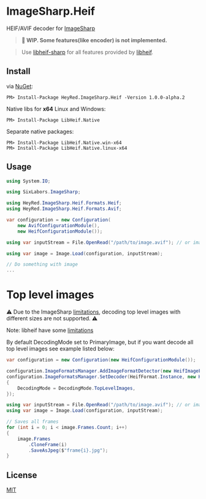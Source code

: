 # ImageSharp.Heif

HEIF/AVIF decoder for [ImageSharp](https://github.com/SixLabors/ImageSharp)

> **🚧 WIP. Some features(like encoder) is not implemented.**

> Use [libheif-sharp](https://github.com/0xC0000054/libheif-sharp) for all features provided by [libheif](https://github.com/strukturag/libheif).

## Install
via [NuGet](https://www.nuget.org/packages/HeyRed.ImageSharp.Heif):
```
PM> Install-Package HeyRed.ImageSharp.Heif -Version 1.0.0-alpha.2
```
Native libs for **x64** Linux and Windows:
```
PM> Install-Package LibHeif.Native
```
Separate native packages:

```
PM> Install-Package LibHeif.Native.win-x64
PM> Install-Package LibHeif.Native.linux-x64
```

## Usage

```C#
using System.IO;

using SixLabors.ImageSharp;

using HeyRed.ImageSharp.Heif.Formats.Heif;
using HeyRed.ImageSharp.Heif.Formats.Avif;

var configuration = new Configuration(
    new AvifConfigurationModule(),
    new HeifConfigurationModule());

using var inputStream = File.OpenRead("/path/to/image.avif"); // or image.heic

using var image = Image.Load(configuration, inputStream);

// Do something with image
...
```

# Top level images
⚠️ Due to the ImageSharp [limitations](https://github.com/SixLabors/ImageSharp/discussions/1982#discussioncomment-2132564), decoding top level images with different sizes are not supported. ⚠️

Note: libheif have some [limitations](https://github.com/strukturag/heif-gimp-plugin/issues/6)


By default DecodingMode set to PrimaryImage, but if you want decode all top level images see example listed below:

```C#
var configuration = new Configuration(new HeifConfigurationModule());

configuration.ImageFormatsManager.AddImageFormatDetector(new HeifImageFormatDetector());
configuration.ImageFormatsManager.SetDecoder(HeifFormat.Instance, new HeifDecoder() 
{
    DecodingMode = DecodingMode.TopLevelImages,
});

using var inputStream = File.OpenRead("/path/to/image.avif"); // or image.heic
using var image = Image.Load(configuration, inputStream);

// Saves all frames
for (int i = 0; i < image.Frames.Count; i++)
{
    image.Frames
        .CloneFrame(i)
        .SaveAsJpeg($"frame{i}.jpg");
}
```

## License
[MIT](LICENSE)
